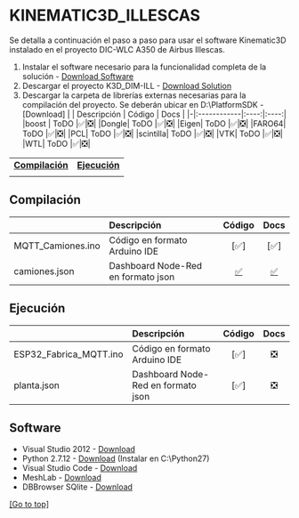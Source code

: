 # KINEMATIC3D_ILLESCAS
Se detalla a continuación el paso a paso para usar el software Kinematic3D instalado en el proyecto DIC-WLC A350 de Airbus Illescas.
1. Instalar el software necesario para la funcionalidad completa de la solución - [Download Software](#Software)
1. Descargar el proyecto K3D_DIM-ILL - [Download Solution](https://dev.azure.com/AritexSoftware/_git/K3D_DIM-ILL)
1. Descargar la carpeta de librerías externas necesarias para la compilación del proyecto. Se deberán ubicar en D:\PlatformSDK - [Download] 
| | Descripción | Código | Docs |
  |-|:------------|:----:|:----:|
  |boost | ToDO |:white_check_mark:|:negative_squared_cross_mark:|
  |Dongle| ToDO |:white_check_mark:|:negative_squared_cross_mark:|
  |Eigen| ToDO |:white_check_mark:|:negative_squared_cross_mark:|
  |FARO64| ToDO |:white_check_mark:|:negative_squared_cross_mark:|
  |PCL| ToDO |:white_check_mark:|:negative_squared_cross_mark:|
  |scintilla| ToDO |:white_check_mark:|:negative_squared_cross_mark:|
  |VTK| ToDO |:white_check_mark:|:negative_squared_cross_mark:|
  |WTL| ToDO |:white_check_mark:|:negative_squared_cross_mark:|


| | |
|-|-|
|[**Compilación**](#compilación) |[**Ejecución**](#ejecución) |
| | |

## Compilación
| | Descripción | Código | Docs |
|-|:------------|:----:|:----:|
|MQTT_Camiones.ino | Código en formato Arduino IDE |[:white_check_mark:]|[:white_check_mark:]|
|camiones.json| Dashboard Node-Red en formato json |[:white_check_mark:](/Camiones/camiones.json)|[:white_check_mark:](/Camiones/README.md)|

## Ejecución
| | Descripción | Código | Docs |
|-|:------------|:----:|:----:|
|ESP32_Fabrica_MQTT.ino | Código en formato Arduino IDE |[:white_check_mark:]|:negative_squared_cross_mark:|
|planta.json| Dashboard Node-Red en formato json |[:white_check_mark:]|:negative_squared_cross_mark:|


## Software
- Visual Studio 2012 - [Download](https://visualstudio.microsoft.com/es/vs/older-downloads/)
- Python 2.7.12 - [Download](https://www.python.org/downloads/release/python-2712/) (Instalar en C:\Python27)
- Visual Studio Code - [Download](https://code.visualstudio.com/)
- MeshLab - [Download](https://www.meshlab.net/#download)
- DBBrowser SQlite - [Download](https://sqlitebrowser.org/dl/)

[[Go to top]](#KINEMATIC3D_ILLESCAS)

